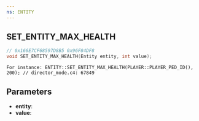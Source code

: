 ```yaml
---
ns: ENTITY
---
```

## SET_ENTITY_MAX_HEALTH

```c
// 0x166E7CF68597D8B5 0x96F84DF8
void SET_ENTITY_MAX_HEALTH(Entity entity, int value);
```

```
For instance: ENTITY::SET_ENTITY_MAX_HEALTH(PLAYER::PLAYER_PED_ID(), 200); // director_mode.c4: 67849  
```

## Parameters
* **entity**: 
* **value**: 


